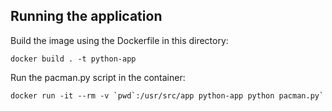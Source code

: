 ## Running the application

Build the image using the Dockerfile in this directory:

`docker build . -t python-app`

Run the pacman.py script in the container:

```
docker run -it --rm -v `pwd`:/usr/src/app python-app python pacman.py`
```

